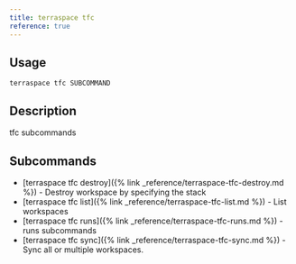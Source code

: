 ```yaml
---
title: terraspace tfc
reference: true
---
```


## Usage

    terraspace tfc SUBCOMMAND

## Description

tfc subcommands

## Subcommands

* [terraspace tfc destroy]({% link _reference/terraspace-tfc-destroy.md %}) - Destroy workspace by specifying the stack
* [terraspace tfc list]({% link _reference/terraspace-tfc-list.md %}) - List workspaces
* [terraspace tfc runs]({% link _reference/terraspace-tfc-runs.md %}) - runs subcommands
* [terraspace tfc sync]({% link _reference/terraspace-tfc-sync.md %}) - Sync all or multiple workspaces.


